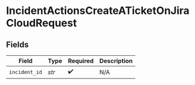 # IncidentActionsCreateATicketOnJiraCloudRequest


## Fields

| Field              | Type               | Required           | Description        |
| ------------------ | ------------------ | ------------------ | ------------------ |
| `incident_id`      | *str*              | :heavy_check_mark: | N/A                |